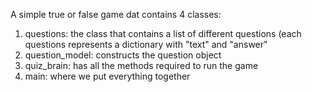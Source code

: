 A simple true or false game dat  contains 4 classes: 
1. questions: the class that contains a list of different questions (each questions represents a dictionary with "text" and "answer"
2. question_model: constructs the question object
3. quiz_brain: has all the methods required to run the game
4. main: where we put everything together
